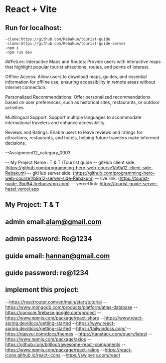 # React + Vite
## Run for localhost:
```Replace all api key in .env file
-clone:https://github.com/Rebakum/tourist-guide
-clone:https://github.com/Rebakum/tourist-guide-server
-npm i
-npm run dev
```
##Feture:
Interactive Maps and Routes: Provide users with interactive maps that highlight popular tourist attractions, routes, and points of interest.

Offline Access: Allow users to download maps, guides, and essential information for offline use, ensuring accessibility in remote areas without internet connection.

Personalized Recommendations: Offer personalized recommendations based on user preferences, such as historical sites, restaurants, or outdoor activities.

Multilingual Support: Support multiple languages to accommodate international travelers and enhance accessibility.

Reviews and Ratings: Enable users to leave reviews and ratings for attractions, restaurants, and hotels, helping future travelers make informed decisions.

--Assignment12_category_0003

-- My Project Name : T & T /Tourrist guide 
-- gitHub client side: (https://github.com/programming-hero-web-course1/b9a12-client-side-Rebakum)
-- gitHub server side: (https://github.com/programming-hero-web-course1/b9a12-server-side-Rebakum)
-- live link: (https://tourist-guide-3bd84.firebaseapp.com)
-- vercel link: https://tourist-guide-server-hazel.vercel.app

## My Project:  T & T 
## admin email:alam@gmail.com
## admin password: Re@1234

## guide email: hannan@gmail.com
## guide password: re@1234

## implement this project:
--https://reactrouter.com/en/main/start/tutorial
--https://www.mongodb.com/products/platform/atlas-database
--https://console.firebase.google.com/project
--https://www.npmjs.com/package/react-share
--https://www.react-spring.dev/docs/getting-started
--https://www.react-spring.dev/docs/getting-started
--https://tailwindcss.com/
--https://daisyui.com/docs/themes
--https://tanstack.com/query/latest
--https://www.npmjs.com/package/axios
--https://github.com/brillout/awesome-react-components
--https://www.npmjs.com/package/react-rating
--https://react-icons.github.io/react-icons
--https://swiperjs.com/react










